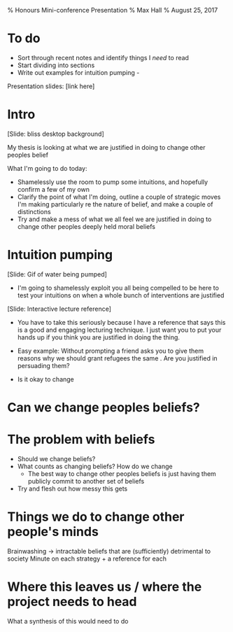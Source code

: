 % Honours Mini-conference Presentation
% Max Hall
% August 25, 2017

# To do

* Sort through recent notes and identify things I _need_ to read
* Start dividing into sections
* Write out examples for intuition pumping -


Presentation slides: [link here]

# Intro

[Slide: bliss desktop background]

My thesis is looking at what we are justified in doing to change other peoples belief

What I'm going to do today:

* Shamelessly use the room to pump some intuitions, and hopefully confirm a few of my own
* Clarify the point of what I'm doing, outline a couple of strategic moves I'm making particularly re the nature of belief, and make a couple of distinctions
* Try and make a mess of what we all feel we are justified in doing to change other peoples deeply held moral beliefs

# Intuition pumping

[Slide: Gif of water being pumped]

* I'm going to shamelessly exploit you all being compelled to be here to test your intuitions on when a whole bunch of interventions are justified

[Slide: Interactive lecture reference]

* You have to take this seriously because I have a reference that says this is a good and engaging lecturing technique. I just want you to put your hands up if you think you are justified in doing the thing.
* Easy example: Without prompting a friend asks you to give them reasons why we should grant refugees the same . Are you justified in persuading them?



* Is it okay to change

# Can we change peoples beliefs?

# The problem with beliefs

* Should we change beliefs?
* What counts as changing beliefs? How do we change
	* The best way to change other peoples beliefs is just having them publicly commit to another set of beliefs
* Try and flesh out how messy this gets

# Things we do to change other people's minds

Brainwashing -> intractable beliefs that are (sufficiently) detrimental to society
Minute on each strategy + a reference for each


# Where this leaves us / where the project needs to head

What a synthesis of this would need to do
